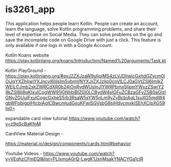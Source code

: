# is3261_app

This application helps people learn Kotlin. People can create an account, learn the language, solve Kotlin programming problems, and share their level of expertise on Social Media. They can solve problems on the go and save the incomplete code on Google Drive with just a click. This feature is only available if one logs in with a Google Account.


Kotlin Koans website 
https://play.kotlinlang.org/koans/Introduction/Named%20arguments/Task.kt


Kotlin PlayGround - 
https://play.kotlinlang.org/#eyJ2ZXJzaW9uIjoiMS4zLVJDIiwicGxhdGZvcm0iOiJqYXZhIiwiYXJncyI6IiIsIm5vbmVNYXJrZXJzIjp0cnVlLCJ0aGVtZSI6ImlkZWEiLCJmb2xkZWRCdXR0b24iOnRydWUsInJlYWRPbmx5IjpmYWxzZSwiY29kZSI6Ii8qKlxuICogWW91IGNhbiBlZGl0LCBydW4sIGFuZCBzaGFyZSB0aGlzIGNvZGUuIFxuICogcGxheS5rb3RsaW5sYW5nLm9yZyBcbiAqL1xuXG5mdW4gbWFpbigpIHtcbiAgICBwcmludGxuKFwiSGVsbG8sIHdvcmxkISEhXCIpXG59In0=



expandable card view tutorial 
https://www.youtube.com/watch?v=z9qScBaKfnM


CardView Material Design - 

https://material.io/design/components/cards.html#behavior


Youtube Videos - 
https://www.youtube.com/watch?v=VEqhzCFmEQI&list=PLlxmoA0rQ-LwgK1JsnMsakYNACYGa1cjR
